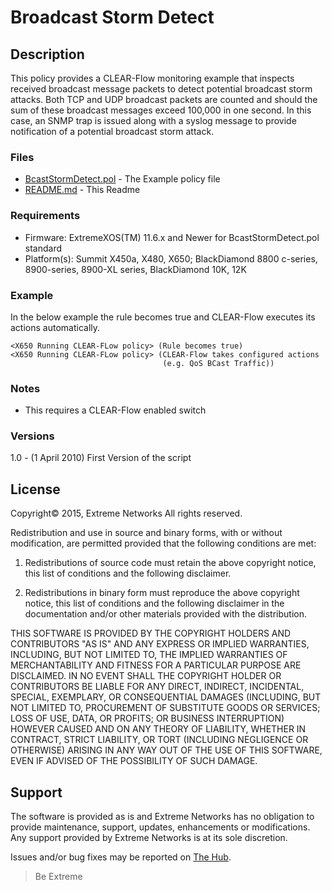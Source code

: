 # Broadcast Storm Detect

## Description
This policy provides a CLEAR-Flow monitoring example that 
inspects received broadcast message packets to detect potential
broadcast storm attacks.  Both TCP and UDP broadcast packets are
counted and should the sum of these broadcast messages exceed 
100,000 in one second.  In this case, an SNMP trap is issued 
along with a syslog message to provide notification of a 
potential broadcast storm attack.

### Files

* [BcastStormDetect.pol](BcastStormDetect.pol)	-  The Example policy file
* [README.md](README.md)	-  This Readme

### Requirements
* Firmware: ExtremeXOS(TM) 11.6.x and Newer for BcastStormDetect.pol standard
* Platform(s): Summit X450a, X480, X650; BlackDiamond 8800 c-series, 8900-series, 8900-XL series, BlackDiamond 10K, 12K 


### Example
In the below example the rule becomes true and CLEAR-Flow executes its
actions automatically.
```
<X650 Running CLEAR-FLow policy> (Rule becomes true)
<X650 Running CLEAR-FLow policy> (CLEAR-Flow takes configured actions
                                  (e.g. QoS BCast Traffic))
```


### Notes
* This requires a CLEAR-Flow enabled switch

### Versions
1.0 - (1 April 2010) First Version of the script


## License
Copyright© 2015, Extreme Networks
All rights reserved.

Redistribution and use in source and binary forms, with or without modification,
are permitted provided that the following conditions are met:

1. Redistributions of source code must retain the above copyright notice, this
list of conditions and the following disclaimer.

2. Redistributions in binary form must reproduce the above copyright notice,
this list of conditions and the following disclaimer in the documentation
and/or other materials provided with the distribution.

THIS SOFTWARE IS PROVIDED BY THE COPYRIGHT HOLDERS AND CONTRIBUTORS "AS IS" AND
ANY EXPRESS OR IMPLIED WARRANTIES, INCLUDING, BUT NOT LIMITED TO, THE IMPLIED
WARRANTIES OF MERCHANTABILITY AND FITNESS FOR A PARTICULAR PURPOSE ARE
DISCLAIMED. IN NO EVENT SHALL THE COPYRIGHT HOLDER OR CONTRIBUTORS BE LIABLE
FOR ANY DIRECT, INDIRECT, INCIDENTAL, SPECIAL, EXEMPLARY, OR CONSEQUENTIAL
DAMAGES (INCLUDING, BUT NOT LIMITED TO, PROCUREMENT OF SUBSTITUTE GOODS OR
SERVICES; LOSS OF USE, DATA, OR PROFITS; OR BUSINESS INTERRUPTION) HOWEVER
CAUSED AND ON ANY THEORY OF LIABILITY, WHETHER IN CONTRACT, STRICT LIABILITY,
OR TORT (INCLUDING NEGLIGENCE OR OTHERWISE) ARISING IN ANY WAY OUT OF THE USE
OF THIS SOFTWARE, EVEN IF ADVISED OF THE POSSIBILITY OF SUCH DAMAGE.

## Support
The software is provided as is and Extreme Networks has no obligation to provide
maintenance, support, updates, enhancements or modifications.
Any support provided by Extreme Networks is at its sole discretion.

Issues and/or bug fixes may be reported on [The Hub](https://community.extremenetworks.com/extreme).

>Be Extreme
